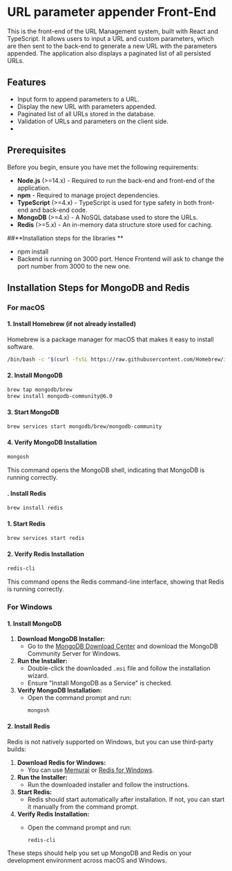 # URL parameter appender Front-End
This is the front-end of the URL Management system, built with React and TypeScript. 
It allows users to input a URL and custom parameters, which are then sent to the back-end to generate a new URL with the parameters appended.
The application also displays a paginated list of all persisted URLs.

## Features

- Input form to append parameters to a URL.
- Display the new URL with parameters appended.
- Paginated list of all URLs stored in the database.
- Validation of URLs and parameters on the client side.
- 
## Prerequisites
Before you begin, ensure you have met the following requirements:
- **Node.js** (>=14.x) - Required to run the back-end and front-end of the application.
- **npm** - Required to manage project dependencies.
- **TypeScript** (>=4.x) - TypeScript is used for type safety in both front-end and back-end code.
- **MongoDB** (>=4.x) - A NoSQL database used to store the URLs.
- **Redis** (>=5.x) - An in-memory data structure store used for caching.

##**Installation steps for the libraries **
- npm install
- Backend is running on 3000 port. Hence Frontend will ask to change the port number from 3000 to the new one.
  
## **Installation Steps for MongoDB and Redis**
### **For macOS**

#### **1. Install Homebrew (if not already installed)**
Homebrew is a package manager for macOS that makes it easy to install software.
```bash
/bin/bash -c "$(curl -fsSL https://raw.githubusercontent.com/Homebrew/install/HEAD/install.sh)"
```
#### **2. Install MongoDB**
```bash
brew tap mongodb/brew
brew install mongodb-community@6.0
```
#### **3. Start MongoDB**
```bash
brew services start mongodb/brew/mongodb-community
```
#### **4. Verify MongoDB Installation**
```bash
mongosh
```
This command opens the MongoDB shell, indicating that MongoDB is running correctly.

#### **. Install Redis**
```bash
brew install redis
```
#### **1. Start Redis**
```bash
brew services start redis
```
#### **2. Verify Redis Installation**
```bash
redis-cli
```
This command opens the Redis command-line interface, showing that Redis is running correctly.

### **For Windows**
#### **1. Install MongoDB**
1. **Download MongoDB Installer:**
   - Go to the [MongoDB Download Center](https://www.mongodb.com/try/download/community) and download the MongoDB Community Server for Windows.
2. **Run the Installer:**
   - Double-click the downloaded `.msi` file and follow the installation wizard.
   - Ensure "Install MongoDB as a Service" is checked.
3. **Verify MongoDB Installation:**
   - Open the command prompt and run:
     ```bash
     mongosh
     ```
#### **2. Install Redis**
Redis is not natively supported on Windows, but you can use third-party builds:
1. **Download Redis for Windows:**
   - You can use [Memurai](https://www.memurai.com/) or [Redis for Windows](https://github.com/MicrosoftArchive/redis/releases).
2. **Run the Installer:**
   - Run the downloaded installer and follow the instructions.
3. **Start Redis:**
   - Redis should start automatically after installation. If not, you can start it manually from the command prompt.
4. **Verify Redis Installation:**
   - Open the command prompt and run:

     ```bash
     redis-cli
     ```
These steps should help you set up MongoDB and Redis on your development environment across macOS and Windows.
